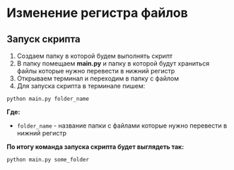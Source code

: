 # Изменение регистра файлов

## Запуск скрипта

1. Создаем папку в которой будем выполнять скрипт
2. В папку помещаем **main.py** и папку в которой будут храниться файлы которые нужно перевести в нижний регистр
3. Открываем терминал и переходим в папку с файлом
4. Для запуска скрипта в терминале пишем:
```
python main.py folder_name
```
   **Где:**
- `folder_name` - название папки с файлами которые нужно перевести в нижний регистр

**По итогу команда запуска скрипта будет выглядеть так:**
```
python main.py some_folder
```

